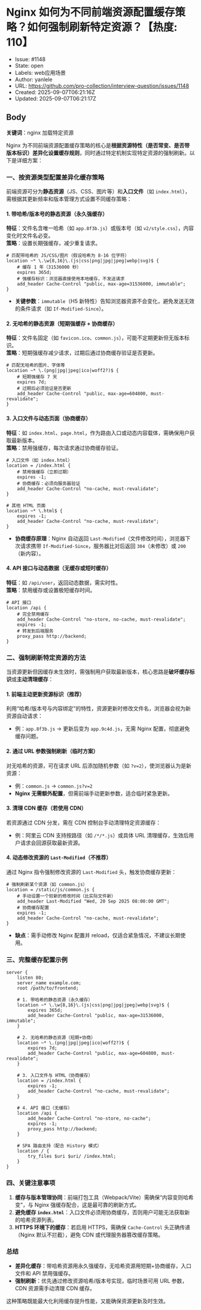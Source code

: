 # Nginx 如何为不同前端资源配置缓存策略？如何强制刷新特定资源？【热度: 110】

- Issue: #1148
- State: open
- Labels: web应用场景
- Author: yanlele
- URL: https://github.com/pro-collection/interview-question/issues/1148
- Created: 2025-09-07T06:21:16Z
- Updated: 2025-09-07T06:21:17Z

## Body

**关键词**：nginx 加载特定资源

Nginx 为不同前端资源配置缓存策略的核心是**根据资源特性（是否常变、是否带版本标识）差异化设置缓存规则**，同时通过特定机制实现特定资源的强制刷新。以下是详细方案：

### 一、按资源类型配置差异化缓存策略

前端资源可分为**静态资源**（JS、CSS、图片等）和**入口文件**（如 `index.html`），需根据其更新频率和版本管理方式设置不同缓存策略：

#### 1. 带哈希/版本号的静态资源（永久强缓存）

**特征**：文件名含唯一哈希（如 `app.8f3b.js`）或版本号（如 `v2/style.css`），内容变化时文件名必变。  
**策略**：设置长期强缓存，减少重复请求。

```nginx
# 匹配带哈希的 JS/CSS/图片（假设哈希为 8-16 位字符）
location ~* \.\w{8,16}\.(js|css|png|jpg|jpeg|webp|svg)$ {
    # 缓存 1 年（31536000 秒）
    expires 365d;
    # 强缓存标识：浏览器直接使用本地缓存，不发送请求
    add_header Cache-Control "public, max-age=31536000, immutable";
}
```

- **关键参数**：`immutable`（H5 新特性）告知浏览器资源不会变化，避免发送无效的条件请求（如 `If-Modified-Since`）。

#### 2. 无哈希的静态资源（短期强缓存 + 协商缓存）

**特征**：文件名固定（如 `favicon.ico`、`common.js`），可能不定期更新但无版本标识。  
**策略**：短期强缓存减少请求，过期后通过协商缓存验证是否更新。

```nginx
# 匹配无哈希的图片、字体等
location ~* \.(png|jpg|jpeg|ico|woff2?)$ {
    # 短期强缓存 7 天
    expires 7d;
    # 过期后必须验证是否更新
    add_header Cache-Control "public, max-age=604800, must-revalidate";
}
```

#### 3. 入口文件与动态页面（协商缓存）

**特征**：如 `index.html`、`page.html`，作为路由入口或动态内容载体，需确保用户获取最新版本。  
**策略**：禁用强缓存，每次请求通过协商缓存验证。

```nginx
# 入口文件（如 index.html）
location = /index.html {
    # 禁用强缓存（立即过期）
    expires -1;
    # 协商缓存：必须向服务器验证
    add_header Cache-Control "no-cache, must-revalidate";
}

# 其他 HTML 页面
location ~* \.html$ {
    expires -1;
    add_header Cache-Control "no-cache, must-revalidate";
}
```

- **协商缓存原理**：Nginx 自动返回 `Last-Modified`（文件修改时间），浏览器下次请求携带 `If-Modified-Since`，服务器比对后返回 `304`（未修改）或 `200`（新内容）。

#### 4. API 接口与动态数据（无缓存或短时缓存）

**特征**：如 `/api/user`，返回动态数据，需实时性。  
**策略**：禁用缓存或设置极短缓存时间。

```nginx
# API 接口
location /api {
    # 完全禁用缓存
    add_header Cache-Control "no-store, no-cache, must-revalidate";
    expires -1;
    # 转发到后端服务
    proxy_pass http://backend;
}
```

### 二、强制刷新特定资源的方法

当资源更新但因缓存未生效时，需强制用户获取最新版本，核心思路是**破坏缓存标识**或**主动清理缓存**：

#### 1. 前端主动更新资源标识（推荐）

利用“哈希/版本号与内容绑定”的特性，资源更新时修改文件名，浏览器会视为新资源自动请求：

- 例：`app.8f3b.js` → 更新后变为 `app.9c4d.js`，无需 Nginx 配置，彻底避免缓存问题。

#### 2. 通过 URL 参数强制刷新（临时方案）

对无哈希的资源，可在请求 URL 后添加随机参数（如 `?v=2`），使浏览器认为是新资源：

- 例：`common.js` → `common.js?v=2`
- **Nginx 无需额外配置**，但需前端手动更新参数，适合临时紧急更新。

#### 3. 清理 CDN 缓存（若使用 CDN）

若资源通过 CDN 分发，需在 CDN 控制台手动清理特定资源缓存：

- 例：阿里云 CDN 支持按路径（如 `/*/*.js`）或具体 URL 清理缓存，生效后用户请求会回源获取最新资源。

#### 4. 动态修改资源的 `Last-Modified`（不推荐）

通过 Nginx 指令强制修改资源的 `Last-Modified` 头，触发协商缓存更新：

```nginx
# 强制刷新某个资源（如 common.js）
location = /static/js/common.js {
    # 手动设置一个较新的修改时间（比实际文件新）
    add_header Last-Modified "Wed, 20 Sep 2025 08:00:00 GMT";
    # 协商缓存配置
    expires -1;
    add_header Cache-Control "no-cache, must-revalidate";
}
```

- **缺点**：需手动修改 Nginx 配置并 reload，仅适合紧急情况，不建议长期使用。

### 三、完整缓存配置示例

```nginx
server {
    listen 80;
    server_name example.com;
    root /path/to/frontend;

    # 1. 带哈希的静态资源（永久缓存）
    location ~* \.\w{8,16}\.(js|css|png|jpg|jpeg|webp|svg)$ {
        expires 365d;
        add_header Cache-Control "public, max-age=31536000, immutable";
    }

    # 2. 无哈希的静态资源（短期+协商）
    location ~* \.(png|jpg|jpeg|ico|woff2?)$ {
        expires 7d;
        add_header Cache-Control "public, max-age=604800, must-revalidate";
    }

    # 3. 入口文件与 HTML（协商缓存）
    location = /index.html {
        expires -1;
        add_header Cache-Control "no-cache, must-revalidate";
    }

    # 4. API 接口（无缓存）
    location /api {
        add_header Cache-Control "no-store, no-cache";
        expires -1;
        proxy_pass http://backend;
    }

    # SPA 路由支持（配合 History 模式）
    location / {
        try_files $uri $uri/ /index.html;
    }
}
```

### 四、关键注意事项

1. **缓存与版本管理协同**：前端打包工具（Webpack/Vite）需确保“内容变则哈希变”，与 Nginx 强缓存配合，这是最可靠的刷新方式。
2. **避免缓存 `index.html`**：入口文件必须用协商缓存，否则用户可能无法获取新的哈希资源列表。
3. **HTTPS 环境下的缓存**：若启用 HTTPS，需确保 `Cache-Control` 头正确传递（Nginx 默认不拦截），避免 CDN 或代理服务器篡改缓存策略。

### 总结

- **差异化缓存**：带哈希资源用永久强缓存，无哈希资源用短期+协商缓存，入口文件和 API 禁用强缓存。
- **强制刷新**：优先通过修改资源哈希/版本号实现，临时场景可用 URL 参数，CDN 资源需手动清理 CDN 缓存。

这种策略既能最大化利用缓存提升性能，又能确保资源更新及时生效。


